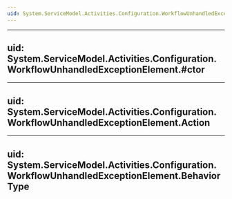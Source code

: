 ```yaml
---
uid: System.ServiceModel.Activities.Configuration.WorkflowUnhandledExceptionElement
---
```


---
uid: System.ServiceModel.Activities.Configuration.WorkflowUnhandledExceptionElement.#ctor
---

---
uid: System.ServiceModel.Activities.Configuration.WorkflowUnhandledExceptionElement.Action
---

---
uid: System.ServiceModel.Activities.Configuration.WorkflowUnhandledExceptionElement.BehaviorType
---
